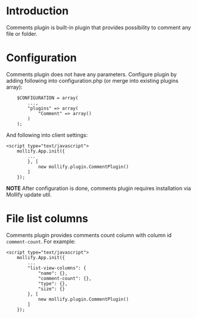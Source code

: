 # Introduction #

Comments plugin is built-in plugin that provides possibility to comment any file or folder.

# Configuration #

Comments plugin does not have any parameters. Configure plugin by adding following into configuration.php (or merge into existing plugins array):

```
	$CONFIGURATION = array(
		...,
		"plugins" => array(
			"Comment" => array()
		)
	);
```

And following into client settings:

```
<script type="text/javascript">
	mollify.App.init({
		...
		}, [
			new mollify.plugin.CommentPlugin()
		]
	});
```

**NOTE** After configuration is done, comments plugin requires installation via Mollify update util.

# File list columns #

Comments plugin provides comments count column with column id `comment-count`. For example:

```
<script type="text/javascript">
	mollify.App.init({
		...
		"list-view-columns": {
			"name": {},
			"comment-count": {},
			"type": {},
			"size": {}
		}, [
			new mollify.plugin.CommentPlugin()
		]
	});
```